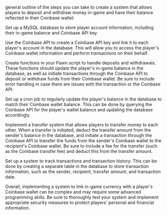 general outline of the steps you can take to create a system that allows players to deposit and withdraw money in-game and have their balance reflected in their Coinbase wallet:

Set up a MySQL database to store player account information, including their in-game balance and Coinbase API key.

Use the Coinbase API to create a Coinbase API key and link it to each player's account in the database. This will allow you to access the player's Coinbase wallet information and perform transactions on their behalf.

Create functions in your Pawn script to handle deposits and withdrawals. These functions should update the player's in-game balance in the database, as well as initiate transactions through the Coinbase API to deposit or withdraw funds from their Coinbase wallet. Be sure to include error handling in case there are issues with the transaction or the Coinbase API.

Set up a cron job to regularly update the player's balance in the database to match their Coinbase wallet balance. This can be done by querying the Coinbase API for the player's wallet balance and updating the database accordingly.

Implement a transfer system that allows players to transfer money to each other. When a transfer is initiated, deduct the transfer amount from the sender's balance in the database, and initiate a transaction through the Coinbase API to transfer the funds from the sender's Coinbase wallet to the recipient's Coinbase wallet. Be sure to include a fee for the transfer (such as the Coinbase transfer fee) and deduct this from the transfer amount.

Set up a system to track transactions and transaction history. This can be done by creating a separate table in the database to store transaction information, such as the sender, recipient, transfer amount, and transaction date.

Overall, implementing a system to link in-game currency with a player's Coinbase wallet can be complex and may require some advanced programming skills. Be sure to thoroughly test your system and implement appropriate security measures to protect players' personal and financial information.
